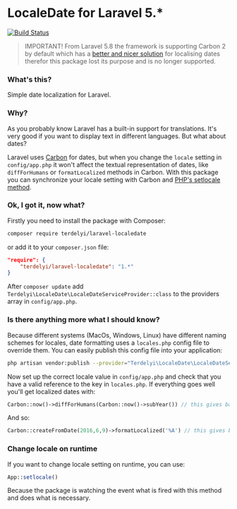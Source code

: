 # LocaleDate for Laravel 5.*

[![Build Status](https://travis-ci.org/terdelyi/laravel-localedate.svg?branch=master)](https://travis-ci.org/terdelyi/laravel-localedate)


> IMPORTANT! From Laravel 5.8 the framework is supporting Carbon 2 by default which has a [better and nicer solution](https://carbon.nesbot.com/docs/#api-localization) for localising dates therefor this package lost its purpose and is no longer supported.

### What's this?
Simple date localization for Laravel.

### Why?
As you probably know Laravel has a built-in support for translations. It's very good if you want to display text in different languages. But what about dates?

Laravel uses [Carbon](http://carbon.nesbot.com/) for dates, but when you change the `locale` setting in `config/app.php` it won't affect the textual representation of dates, like `diffForHumans` or `formatLocalized` methods in Carbon. With this package you can synchronize your locale setting with Carbon and [PHP's setlocale method](http://php.net/manual/en/function.setlocale.php).  

### Ok, I got it, now what?

Firstly you need to install the package with Composer:
```bash
composer require terdelyi/laravel-localedate
```

or add it to your `composer.json` file:

```json
"require": {
    "terdelyi/laravel-localedate": "1.*"
}
```

After `composer update` add `Terdelyi\LocaleDate\LocaleDateServiceProvider::class` to the providers array in `config/app.php`.

### Is there anything more what I should know?

Because different systems (MacOs, Windows, Linux) have different naming schemes for locales, date formatting uses a `locales.php` config file to override them. You can easily publish this config file into your application:
```bash
php artisan vendor:publish --provider="Terdelyi\LocaleDate\LocaleDateServiceProvider"
```

Now set up the correct locale value in `config/app.php` and check that you have a valid reference to the key in `locales.php`. If everything goes well you'll get localized dates with:

```php
Carbon::now()->diffForHumans(Carbon::now()->subYear()) // this gives back '1 year later'
```

And so:

```php
Carbon::createFromDate(2016,6,9)->formatLocalized('%A') // this gives back 'thursday'
```

### Change locale on runtime

If you want to change locale setting on runtime, you can use:

```php
App::setlocale()
```

Because the package is watching the event what is fired with this method and does what is necessary.
